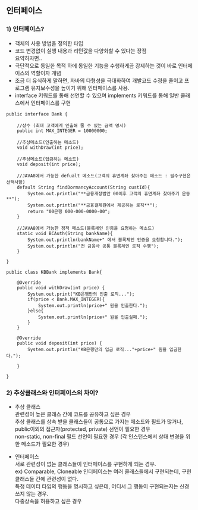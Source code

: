 ## 인터페이스

### 1) 인터페이스?
- 객체의 사용 방법을 정의한 타입  
- 코드 변경없이 실행 내용과 리턴값을 다양화할 수 있다는 장점  
요약하자면..
- 극단적으로 동일한 목적 하에 동일한 기능을 수행하게끔 강제하는 것이 바로 인터페이스의 역할이자 개념  
- 조금 더 유식하게 말하면, 자바의 다형성을 극대화하여 개발코드 수정을 줄이고 프로그램 유지보수성을 높이기 위해 인터페이스를 사용.  
- interface 키워드를 통해 선언할 수 있으며 implements 키워드를 통해 일반 클래스에서 인터페이스를 구현  


```
public interface Bank {

	//상수 (최대 고객에게 인출해 줄 수 있는 금액 명시)
	public int MAX_INTEGER = 10000000;
	
	//추상메소드(인출하는 메소드)
	void withDraw(int price);
	
	//추상메소드(입금하는 메소드)
	void deposit(int price);
	
	//JAVA8에서 가능한 defualt 메소드(고객의 휴면계좌 찾아주는 메소드 : 필수구현은 선택사항)
	default String findDormancyAccount(String custId){
		System.out.println("**금융개정법안 00이후 고객의 휴면계좌 찾아주기 운동**");
		System.out.println("**금융결제원에서 제공하는 로직**");
		return "00은행 000-000-0000-00";
	}
	
	//JAVA8에서 가능한 정적 메소드(블록체인 인증을 요청하는 메소드)
	static void BCAuth(String bankName){
		System.out.println(bankName+" 에서 블록체인 인증을 요청합니다.");
		System.out.println("전 금융사 공통 블록체인 로직 수행");
	}
	
}
```

```
public class KBBank implements Bank{

	@Override
	public void withDraw(int price) {
		System.out.print("KB은행만의 인출 로직...");
		if(price < Bank.MAX_INTEGER){
			System.out.println(price+" 원을 인출한다.");	
		}else{
			System.out.println(price+" 원을 인출실패.");	
		}
	}

	@Override
	public void deposit(int price) {
		System.out.println("KB은행만의 입금 로직..."+price+" 원을 입금한다.");
	
	}

}
```

### 2) 추상클래스와 인터페이스의 차이?
- 추상 클래스  
관련성이 높은 클래스 간에 코드를 공유하고 싶은 경우  
추상 클래스를 상속 받을 클래스들이 공통으로 가지는 메소드와 필드가 많거나, public이외의 접근자(protected, private) 선언이 필요한 경우  
non-static, non-final 필드 선언이 필요한 경우 (각 인스턴스에서 상태 변경을 위한 메소드가 필요한 경우)  

- 인터페이스  
서로 관련성이 없는 클래스들이 인터페이스를 구현하게 되는 경우.  
ex) Comparable, Cloneable 인터페이스는 여러 클래스들에서 구현되는데, 구현클래스들 간에 관련성이 없다.  
특정 데이터 타입의 행동을 명시하고 싶은데, 어디서 그 행동이 구현되는지는 신경쓰지 않는 경우.  
다중상속을 허용하고 싶은 경우  
